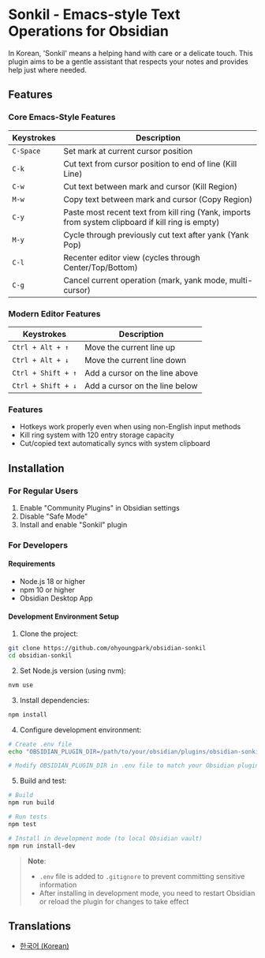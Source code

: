 # Sonkil - Emacs-style Text Operations for Obsidian

In Korean, 'Sonkil' means a helping hand with care or a delicate touch.
This plugin aims to be a gentle assistant that respects your notes and provides help just where needed.

## Features

### Core Emacs-Style Features

| Keystrokes | Description |
|------------|-------------|
| `C-Space` | Set mark at current cursor position |
| `C-k` | Cut text from cursor position to end of line (Kill Line) |
| `C-w` | Cut text between mark and cursor (Kill Region) |
| `M-w` | Copy text between mark and cursor (Copy Region) |
| `C-y` | Paste most recent text from kill ring (Yank, imports from system clipboard if kill ring is empty) |
| `M-y` | Cycle through previously cut text after yank (Yank Pop) |
| `C-l` | Recenter editor view (cycles through Center/Top/Bottom) |
| `C-g` | Cancel current operation (mark, yank mode, multi-cursor) |

### Modern Editor Features

| Keystrokes | Description |
|------------|-------------|
| `Ctrl + Alt + ↑` | Move the current line up |
| `Ctrl + Alt + ↓` | Move the current line down |
| `Ctrl + Shift + ↑` | Add a cursor on the line above |
| `Ctrl + Shift + ↓` | Add a cursor on the line below |

### Features
- Hotkeys work properly even when using non-English input methods
- Kill ring system with 120 entry storage capacity
- Cut/copied text automatically syncs with system clipboard

## Installation

### For Regular Users

1. Enable "Community Plugins" in Obsidian settings
2. Disable "Safe Mode"
3. Install and enable "Sonkil" plugin

### For Developers

#### Requirements

- Node.js 18 or higher
- npm 10 or higher
- Obsidian Desktop App

#### Development Environment Setup

1. Clone the project:

```bash
git clone https://github.com/ohyoungpark/obsidian-sonkil
cd obsidian-sonkil
```

2. Set Node.js version (using nvm):

```bash
nvm use
```

3. Install dependencies:

```bash
npm install
```

4. Configure development environment:

```bash
# Create .env file
echo "OBSIDIAN_PLUGIN_DIR=/path/to/your/obsidian/plugins/obsidian-sonkil" > .env

# Modify OBSIDIAN_PLUGIN_DIR in .env file to match your Obsidian plugin directory path
```

5. Build and test:

```bash
# Build
npm run build

# Run tests
npm test

# Install in development mode (to local Obsidian vault)
npm run install-dev
```

> **Note**:
>
> - `.env` file is added to `.gitignore` to prevent committing sensitive information
> - After installing in development mode, you need to restart Obsidian or reload the plugin for changes to take effect

## Translations

- [한국어 (Korean)](README.ko.md)
